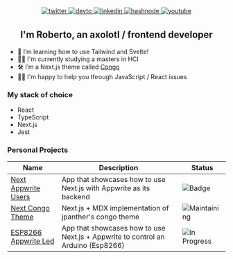 <div align="center">
<a href="https://twitter.com/axolodev" target="_blank">
<img src=https://img.shields.io/badge/twitter-%2300acee.svg?&style=for-the-badge&logo=twitter&logoColor=white alt=twitter style="margin-bottom: 5px;" />
</a>
<a href="https://dev.to/axolodev" target="_blank">
<img src=https://img.shields.io/badge/dev.to-%2308090A.svg?&style=for-the-badge&logo=dev.to&logoColor=white alt=devto style="margin-bottom: 5px;" />
</a>
<a href="https://linkedin.com/in/robruizr" target="_blank">
<img src=https://img.shields.io/badge/linkedin-%231E77B5.svg?&style=for-the-badge&logo=linkedin&logoColor=white alt=linkedin style="margin-bottom: 5px;" />
</a>
<a href="https://hashnode.com/@axolodev" target="_blank">
<img src=https://img.shields.io/badge/hashnode-%232962FF.svg?&style=for-the-badge&logo=hashnode&logoColor=white alt=hashnode style="margin-bottom: 5px;" />
</a>
<a href="https://www.youtube.com/@axolodev" target="_blank">
  <img src=https://img.shields.io/badge/Youtube_Español-%23EE4831.svg?&style=for-the-badge&logo=youtube&logoColor=white alt=youtube style="margin-bottom: 5px;" />
</a>  
</div>

## <div align="center">I'm Roberto, an axolotl / frontend developer</div>  

- 🌱 I’m learning how to use Tailwind and Svelte!  
- 🧑‍🎓 I'm currently studying a masters in HCI  
- 🛠 I’m a Next.js theme called [Congo](https://github.com/Axolodev/next-theme-congo)
- 👨‍🏫 I'm happy to help you through JavaScript / React issues


### My stack of choice 
- React 
- TypeScript
- Next.js
- Jest

### Personal Projects
Name | Description | Status 
-----|-------------|--------
[Next Appwrite Users](https://github.com/Axolodev/next-appwrite-users) | App that showcases how to use Next.js with Appwrite as its backend | ![Badge](https://img.shields.io/badge/Status-COMPLETED-LightSeaGreen.svg)
[Next Congo Theme](https://github.com/Axolodev/next-theme-congo) | Next.js + MDX implementation of jpanther's congo theme | ![Maintaining](https://img.shields.io/badge/Status-MAINTAINING-blue.svg)
[ESP8266 Appwrite Led](https://github.com/Axolodev/esp8266-appwrite-led) | App that showcases how to use Next.js + Appwrite to control an Arduino (Esp8266) | ![In Progress](https://img.shields.io/badge/Status-INPROGRESS-yellow.svg)
